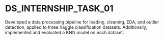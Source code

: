 # DS_INTERNSHIP_TASK_01
Developed a data processing pipeline for loading, cleaning, EDA, and outlier detection, applied to three Kaggle classification datasets. Additionally, implemented and evaluated a KNN model on each dataset.
